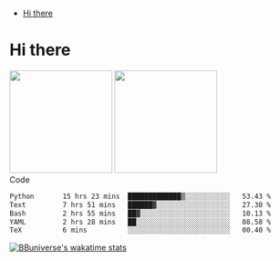 <!--ts-->
* [Hi there](#hi-there)

<!-- Created by https://github.com/ekalinin/github-markdown-toc -->
<!-- Added by: runner, at: Wed Sep 27 04:19:34 UTC 2023 -->

<!--te-->


# Hi there

<!--
**BBuniverse/BBuniverse** is a ✨ _special_ ✨ repository because its `README.md` (this file) appears on your GitHub profile.

Here are some ideas to get you started:

- 🔭 I’m currently working on ...
- 🌱 I’m currently learning ...
- 👯 I’m looking to collaborate on ...
- 🤔 I’m looking for help with ...
- 💬 Ask me about ...
- 📫 How to reach me: ...
- 😄 Pronouns: ...
- ⚡ Fun fact: ...
-->


<div display="flex">
  <img src="https://github-readme-stats.vercel.app/api?username=BBuniverse&show_icons=true&count_private=true&theme=radical&hide_border=true" height="180"/>
  <img src="https://github-readme-stats.vercel.app/api/top-langs/?username=BBuniverse&layout=compact&theme=radical&hide_border=true" height="180"/>
</div
     

## Code
<!--START_SECTION:waka-->

```txt
Python       15 hrs 23 mins  █████████████▒░░░░░░░░░░░   53.43 %
Text         7 hrs 51 mins   ██████▓░░░░░░░░░░░░░░░░░░   27.30 %
Bash         2 hrs 55 mins   ██▓░░░░░░░░░░░░░░░░░░░░░░   10.13 %
YAML         2 hrs 28 mins   ██░░░░░░░░░░░░░░░░░░░░░░░   08.58 %
TeX          6 mins          ░░░░░░░░░░░░░░░░░░░░░░░░░   00.40 %
```

<!--END_SECTION:waka-->
     
[![BBuniverse's wakatime stats](https://github-readme-stats.vercel.app/api/wakatime?username=BBuniverse)](https://github.com/anuraghazra/github-readme-stats)
